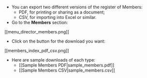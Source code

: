 * You can export two different versions of the register of Members:
    * PDF, for printing or sharing as a document;
    * CSV, for importing into Excel or similar.
* Go to the **Members** section:

[[menu_director_members.png]]

* Click on the button for the download you want:

[[members_index_pdf_csv.png]]

* Here are sample downloads of each type:
    * [[Sample Members PDF|sample_members.pdf]]
    * [[Sample Members CSV|sample_members.csv]]